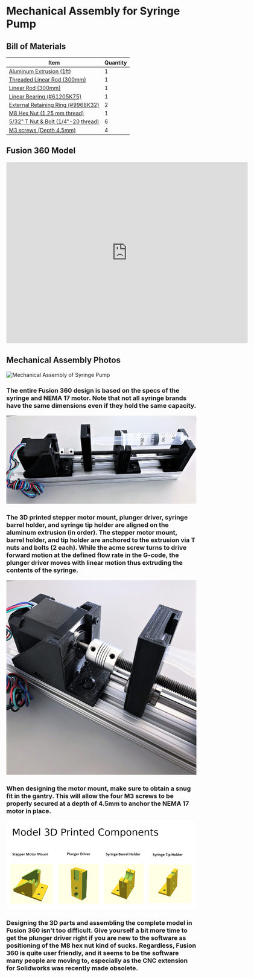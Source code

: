 # Mechanical Assembly for Syringe Pump

## Bill of Materials

Item         | Quantity
------------ | -------------
[Aluminum Extrusion (1ft)](https://www.mcmaster.com/47065T107/) | 1
[Threaded Linear Rod (300mm)](https://www.mcmaster.com/1078N32/) | 1
[Linear Rod (300mm)](https://www.mcmaster.com/6112K44/) | 1
[Linear Bearing (#61205K75)](https://www.mcmaster.com/61205K75/) | 1
[External Retaining Ring (#9968K32)](https://www.mcmaster.com/9968K32/) | 2
[M8 Hex Nut (1.25 mm thread)](https://www.mcmaster.com/90592A022/) | 1
[5/32" T Nut & Bolt (1/4"-20 thread)](https://www.mcmaster.com/47065T139/) | 6
[M3 screws (Depth 4.5mm)](https://www.mcmaster.com/screws/socket-head-screws/alloy-steel-socket-head-screws-8/) | 4


## Fusion 360 Model

<iframe src="https://vanderbilt428.autodesk360.com/shares/public/SH56a43QTfd62c1cd968fc7ec97f3bc74a30?mode=embed" width="640" height="480" allowfullscreen="true" webkitallowfullscreen="true" mozallowfullscreen="true"  frameborder="0"></iframe> 

## Mechanical Assembly Photos

![Mechanical Assembly of Syringe Pump](/syringe_specs.jpg)

### The entire Fusion 360 design is based on the specs of the syringe and NEMA 17 motor. Note that not all syringe brands have the same dimensions even if they hold the same capacity. 

![Mechanical Assembly of Syringe Pump](/Mech_Assembly_Pics/mech_assembly.jpg)

### The 3D printed stepper motor mount, plunger driver, syringe barrel holder, and syringe tip holder are aligned on the aluminum extrusion (in order). The stepper motor mount, barrel holder, and tip holder are anchored to the extrusion via T nuts and bolts (2 each). While the acme screw turns to drive forward motion at the defined flow rate in the G-code, the plunger driver moves with linear motion thus extruding the contents of the syringe. 



![Mechanical Assembly of Syringe Pump](/Mech_Assembly_Pics/mech_assembly_2.jpg)

### When designing the motor mount, make sure to obtain a snug fit in the gantry. This will allow the four M3 screws to be properly secured at a depth of 4.5mm to anchor the NEMA 17 motor in place. 



![Model 3D Components](/Mech_Assembly_Pics/mech_assembly_3.jpg)

### Designing the 3D parts and assembling the complete model in Fusion 360 isn't too difficult. Give yourself a bit more time to get the plunger driver right if you are new to the software as positioning of the M8 hex nut kind of sucks. Regardless, Fusion 360 is quite user friendly, and it seems to be the software many people are moving to, especially as the CNC extension for Solidworks was recently made obsolete. 
